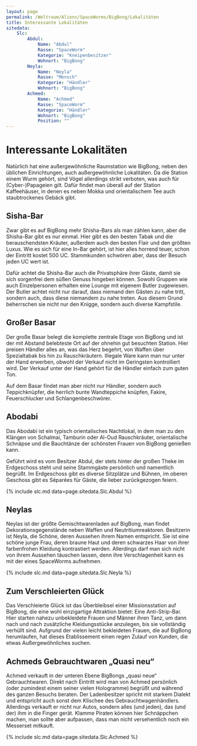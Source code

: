 ```yaml
---
layout: page
permalink: /Weltraum/Aliens/SpaceWorms/BigBong/Lokalitäten
title: Interessante Lokalitäten
sitedata:
    Slc:
        Abdul:
            Name: "Abdul"
            Rasse: "SpaceWorm"
            Kategorie: "Kneipenbesitzer"
            Wohnort: "BigBong"
        Neyla:
            Name: "Neyla"
            Rasse: "Mensch"
            Kategorie: "Händler"
            Wohnort: "BigBong"
        Achmed:
            Name: "Achmed"
            Rasse: "SpaceWorm"
            Kategorie: "Händler"
            Wohnort: "BigBong"
            Position: ""
---
```


# Interessante Lokalitäten

Natürlich hat eine außergewöhnliche Raumstation wie BigBong, neben den üblichen Einrichtungen, auch außergewöhnliche Lokalitäten. Da die Station einem Wurm gehört, sind Vögel allerdings strikt verboten, was auch für (Cyber-)Papageien gilt. Dafür findet man überall auf der Station Kaffeehäuser, in denen es neben Mokka und orientalischem Tee auch staubtrockenes Gebäck gibt.

## Sisha-Bar

Zwar gibt es auf BigBong mehr Shisha-Bars als man zählen kann, aber die Shisha-Bar gibt es nur einmal. Hier gibt es den besten Tabak und die berauschendsten Kräuter, außerdem auch den besten Flair und den größten Luxus. Wie es sich für eine In-Bar gehört, ist hier alles horrend teuer, schon der Eintritt kostet 500 UC. Stammkunden schwören aber, dass der Besuch jeden UC wert ist.

Dafür achtet die Shisha-Bar auch die Privatsphäre ihrer Gäste, damit sie sich sorgenfrei dem süßen Genuss hingeben können. Sowohl Gruppen wie auch Einzelpersonen erhalten eine Lounge mit eigenem Butler zugewiesen. Der Butler achtet nicht nur darauf, dass niemand den Gästen zu nahe tritt, sondern auch, dass diese niemandem zu nahe treten. Aus diesem Grund beherrschen sie nicht nur den Knigge, sondern auch diverse Kampfstile.

## Großer Basar

Der große Basar belegt die komplette zentrale Etage von BigBong und ist der mit Abstand belebteste Ort auf der ohnehin gut besuchten Station. Hier preisen Händler alles an, was das Herz begehrt, von Waffen über Spezialtabak bis hin zu Rauschkräutern. Illegale Ware kann man nur unter der Hand erwerben, obwohl der Verkauf nicht im Geringsten kontrolliert wird. Der Verkauf unter der Hand gehört für die Händler einfach zum guten Ton.

Auf dem Basar findet man aber nicht nur Händler, sondern auch Teppichknüpfer, die herrlich bunte Wandteppiche knüpfen, Fakire, Feuerschlucker und Schlangenbeschwörer.

## Abodabi

Das Abodabi ist ein typisch orientalisches Nachtlokal, in dem man zu den Klängen von Schalmai, Tamburin oder Al-Oud Rauschkräuter, orientalische Schnäpse und die Bauchtänze der schönsten Frauen von BigBong genießen kann.

Geführt wird es vom Besitzer Abdul, der stets hinter der großen Theke im Erdgeschoss steht und seine Stammgäste persönlich und namentlich begrüßt. Im Erdgeschoss gibt es diverse Sitzplätze und Bühnen, im oberen Geschoss gibt es S&eacute;par&eacute;es für Gäste, die lieber zurückgezogen feiern.

{% include slc.md data=page.sitedata.Slc.Abdul %}

## Neylas

Neylas ist der größte Gemischtwarenladen auf BigBong, man findet Dekorationsgegenstände neben Waffen und Neutritiumreaktoren. Besitzerin ist Neyla, die Schöne, deren Aussehen ihrem Namen entspricht. Sie ist eine schöne junge Frau, deren braune Haut und deren schwarzes Haar von ihrer farbenfrohen Kleidung kontrastiert werden. Allerdings darf man sich nicht von ihrem Aussehen täuschen lassen, denn ihre Verschlagenheit kann es mit der eines SpaceWorms aufnehmen.

{% include slc.md data=page.sitedata.Slc.Neyla %}

## Zum Verschleierten Glück

Das Verschleierte Glück ist das Überbleibsel einer Missionsstation auf BigBong, die eine wohl einzigartige Attraktion bietet: Eine Anti-Strip-Bar. Hier starten nahezu unbekleidete Frauen und Männer ihren Tanz, um dann nach und nach zusätzliche Kleidungsstücke anzulegen, bis sie vollständig verhüllt sind. Aufgrund der vielen leicht bekleideten Frauen, die auf BigBong herumlaufen, hat dieses Etablissement einen regen Zulauf von Kunden, die etwas Außergewöhnliches suchen.

## Achmeds Gebrauchtwaren „Quasi neu“

Achmed verkauft in der unteren Ebene BigBongs „quasi neue“ Gebrauchtwaren. Direkt nach Eintritt wird man von Achmed persönlich (oder zumindest einem seiner vielen Hologramme) begrüßt und während des ganzen Besuchs beraten. Der Ladenbesitzer spricht mit starkem Dialekt und entspricht auch sonst dem Klischee des Gebrauchtwagenhändlers. Allerdings verkauft er nicht nur Autos, sondern alles (und jeden), das (und der) ihm in die Finger gerät. Klamme Piraten können hier Schnäppchen machen, man sollte aber aufpassen, dass man nicht versehentlich noch ein Messerset mitkauft.

{% include slc.md data=page.sitedata.Slc.Achmed %}
